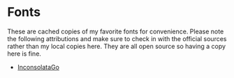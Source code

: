# Fonts

These are cached copies of my favorite fonts for convenience. Please note the following attributions and make sure to check in with the official sources rather than my local copies here. They are all open source so having a copy here is fine.

* [InconsolataGo](https://www.levien.com/type/myfonts/inconsolata.html)

